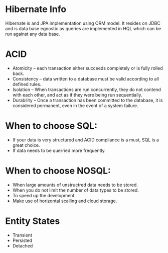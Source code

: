 # Hibernate Info
Hibernate is and JPA implementation using ORM model.
It resides on JDBC and is data base egnostic as queries are implemented in HQL which can be run against any data base.

# ACID
  * Atomicity – each transaction either succeeds completely or is fully rolled back.
  * Consistency – data written to a database must be valid according to all defined rules.
  * Isolation – When transactions are run concurrently, they do not contend with each other, and act as if they were being run sequentially.
  * Durability – Once a transaction has been committed to the database, it is considered permanent, even in the event of a system failure.

# When to choose SQL:
* If your data is very structured and ACID compliance is a must, SQL is a great choice.
* If data needs to be querried more frequently.

# When to choose NOSQL:
* When large amounts of unstructred data needs to be stored.
* When you do not limit the  number of data types to be stored.
* To speed up the development.
* Make use of horizontal scalling and cloud storage.

# Entity States
 * Transient
 * Persisted
 * Detached
